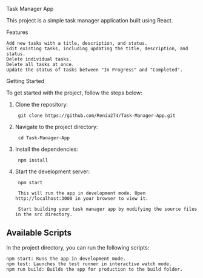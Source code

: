 Task Manager App

This project is a simple task manager application built using React.

Features

    Add new tasks with a title, description, and status.
    Edit existing tasks, including updating the title, description, and status.
    Delete individual tasks.
    Delete all tasks at once.
    Update the status of tasks between "In Progress" and "Completed".

Getting Started

To get started with the project, follow the steps below:

1. Clone the repository:

        git clone https://github.com/Renia274/Task-Manager-App.git

2. Navigate to the project directory:

        cd Task-Manager-App

3. Install the dependencies:

        npm install

4. Start the development server:


        npm start
    
        This will run the app in development mode. Open http://localhost:3000 in your browser to view it.
    
        Start building your task manager app by modifying the source files in the src directory.

## Available Scripts

In the project directory, you can run the following scripts:

    npm start: Runs the app in development mode.
    npm test: Launches the test runner in interactive watch mode.
    npm run build: Builds the app for production to the build folder.
   
